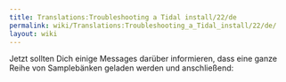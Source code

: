 ```yaml
---
title: Translations:Troubleshooting a Tidal install/22/de
permalink: wiki/Translations:Troubleshooting_a_Tidal_install/22/de/
layout: wiki
---
```


Jetzt sollten Dich einige Messages darüber informieren, dass eine ganze
Reihe von Samplebänken geladen werden und anschließend:
